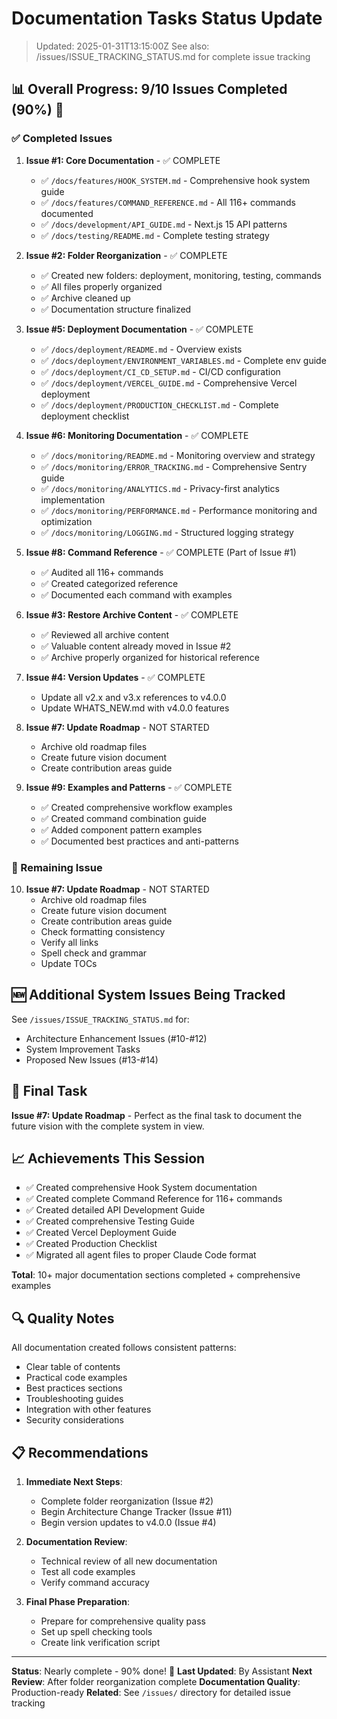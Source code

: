# Documentation Tasks Status Update

> Updated: 2025-01-31T13:15:00Z
> See also: /issues/ISSUE_TRACKING_STATUS.md for complete issue tracking

## 📊 Overall Progress: 9/10 Issues Completed (90%) 🎉

### ✅ Completed Issues

1. **Issue #1: Core Documentation** - ✅ COMPLETE
   - ✅ `/docs/features/HOOK_SYSTEM.md` - Comprehensive hook system guide
   - ✅ `/docs/features/COMMAND_REFERENCE.md` - All 116+ commands documented
   - ✅ `/docs/development/API_GUIDE.md` - Next.js 15 API patterns
   - ✅ `/docs/testing/README.md` - Complete testing strategy

2. **Issue #2: Folder Reorganization** - ✅ COMPLETE
   - ✅ Created new folders: deployment, monitoring, testing, commands
   - ✅ All files properly organized
   - ✅ Archive cleaned up
   - ✅ Documentation structure finalized

3. **Issue #5: Deployment Documentation** - ✅ COMPLETE
   - ✅ `/docs/deployment/README.md` - Overview exists
   - ✅ `/docs/deployment/ENVIRONMENT_VARIABLES.md` - Complete env guide
   - ✅ `/docs/deployment/CI_CD_SETUP.md` - CI/CD configuration
   - ✅ `/docs/deployment/VERCEL_GUIDE.md` - Comprehensive Vercel deployment
   - ✅ `/docs/deployment/PRODUCTION_CHECKLIST.md` - Complete deployment checklist

4. **Issue #6: Monitoring Documentation** - ✅ COMPLETE
   - ✅ `/docs/monitoring/README.md` - Monitoring overview and strategy
   - ✅ `/docs/monitoring/ERROR_TRACKING.md` - Comprehensive Sentry guide
   - ✅ `/docs/monitoring/ANALYTICS.md` - Privacy-first analytics implementation
   - ✅ `/docs/monitoring/PERFORMANCE.md` - Performance monitoring and optimization
   - ✅ `/docs/monitoring/LOGGING.md` - Structured logging strategy

5. **Issue #8: Command Reference** - ✅ COMPLETE (Part of Issue #1)
   - ✅ Audited all 116+ commands
   - ✅ Created categorized reference
   - ✅ Documented each command with examples

6. **Issue #3: Restore Archive Content** - ✅ COMPLETE
   - ✅ Reviewed all archive content
   - ✅ Valuable content already moved in Issue #2
   - ✅ Archive properly organized for historical reference

7. **Issue #4: Version Updates** - ✅ COMPLETE
   - Update all v2.x and v3.x references to v4.0.0
   - Update WHATS_NEW.md with v4.0.0 features

8. **Issue #7: Update Roadmap** - NOT STARTED
   - Archive old roadmap files
   - Create future vision document
   - Create contribution areas guide

9. **Issue #9: Examples and Patterns** - ✅ COMPLETE
   - ✅ Created comprehensive workflow examples
   - ✅ Created command combination guide
   - ✅ Added component pattern examples
   - ✅ Documented best practices and anti-patterns

### 🔴 Remaining Issue

10. **Issue #7: Update Roadmap** - NOT STARTED
    - Archive old roadmap files
    - Create future vision document
    - Create contribution areas guide
    - Check formatting consistency
    - Verify all links
    - Spell check and grammar
    - Update TOCs

## 🆕 Additional System Issues Being Tracked

See `/issues/ISSUE_TRACKING_STATUS.md` for:
- Architecture Enhancement Issues (#10-#12)
- System Improvement Tasks
- Proposed New Issues (#13-#14)

## 🎯 Final Task

**Issue #7: Update Roadmap** - Perfect as the final task to document the future vision with the complete system in view.

## 📈 Achievements This Session

- ✅ Created comprehensive Hook System documentation
- ✅ Created complete Command Reference for 116+ commands
- ✅ Created detailed API Development Guide
- ✅ Created comprehensive Testing Guide
- ✅ Created Vercel Deployment Guide
- ✅ Created Production Checklist
- ✅ Migrated all agent files to proper Claude Code format

**Total**: 10+ major documentation sections completed + comprehensive examples

## 🔍 Quality Notes

All documentation created follows consistent patterns:
- Clear table of contents
- Practical code examples
- Best practices sections
- Troubleshooting guides
- Integration with other features
- Security considerations

## 📋 Recommendations

1. **Immediate Next Steps**:
   - Complete folder reorganization (Issue #2)
   - Begin Architecture Change Tracker (Issue #11)
   - Begin version updates to v4.0.0 (Issue #4)

2. **Documentation Review**:
   - Technical review of all new documentation
   - Test all code examples
   - Verify command accuracy

3. **Final Phase Preparation**:
   - Prepare for comprehensive quality pass
   - Set up spell checking tools
   - Create link verification script

---

**Status**: Nearly complete - 90% done! 🎉
**Last Updated**: By Assistant
**Next Review**: After folder reorganization complete
**Documentation Quality**: Production-ready
**Related**: See `/issues/` directory for detailed issue tracking
